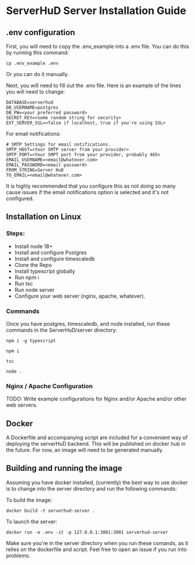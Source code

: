 # ServerHuD Server Installation Guide

## .env configuration

First, you will need to copy the .env_example into a .env file. You can do this by running this command: 

`cp .env_example .env`

Or you can do it manually.

Next, you will need to fill out the .env file. Here is an example of the lines you will need to change: 

```
DATABASE=serverhud
DB_USERNAME=postgres
DB_PW=<your preferred password>
SECRET_KEY=<some random string for security>
EXT_SERVER_SSL=<false if localhost, true if you're using SSL>
```

For email notifications:

```
# SMTP Settings for email notifications.
SMTP_HOST=<Your SMTP server from your provider>
SMTP_PORT=<Your SMPT port from your provider, probably 465>
EMAIL_USERNAME=<email@whatever.com>
EMAIL_PASSWORD=<email password>
FROM_STRING=Server HuD
TO_EMAIL=<email@whatever.com>
```

It is highly recommended that you configure this as not doing so many cause issues if the email notifications option is selected and it's not configured. 

## Installation on Linux

### Steps:
* Install node 18+
* Install and configure Postgres
* Install and configure timescaledb 
* Clone the Repo
* Install typescript globally
* Run npm i
* Run tsc
* Run node server
* Configure your web server (nginx, apache, whatever).

### Commands

Once you have postgres, timescaledb, and node installed, run these commands in the ServerHuD/server directory: 

`npm i -g typescript`

`npm i`

`tsc`

`node .`

### Nginx / Apache Configuration

TODO: Write example configurations for Nginx and/or Apache and/or other web servers. 

## Docker

A Dockerfile and accompanying script are included for a convenient way of deploying the serverHuD backend. This will be published on docker hub in the future. For now, an image will need to be generated manually.

## Building and running the image

Assuming you have docker installed, (currently) the best way to use docker is to change into the server directory and run the following commands: 

To build the image: 

`docker build -t serverhud-server .`

To launch the server:

`docker run -e .env -it -p 127.0.0.1:3001:3001 serverhud-server`

Make sure you're in the server directory when you run these comands, as it relies on the dockerfile and script. Feel free to open an issue if you run into problems.